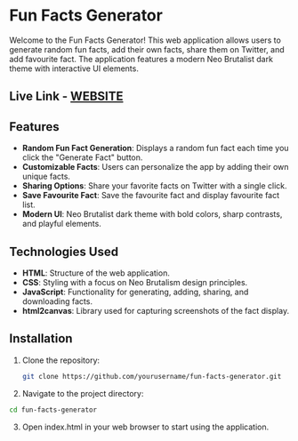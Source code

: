 # Fun Facts Generator

Welcome to the Fun Facts Generator! This web application allows users to generate random fun facts, add their own facts, share them on Twitter, and add favourite fact. The application features a modern Neo Brutalist dark theme with interactive UI elements.

## Live Link - [WEBSITE](https://github.com/Vaishnavi-Raykar/genai101-funfact)

## Features

- **Random Fun Fact Generation**: Displays a random fun fact each time you click the "Generate Fact" button.
- **Customizable Facts**: Users can personalize the app by adding their own unique facts.
- **Sharing Options**: Share your favorite facts on Twitter with a single click.
- **Save Favourite Fact**: Save the favourite fact and display favourite fact list.
- **Modern UI**: Neo Brutalist dark theme with bold colors, sharp contrasts, and playful elements.

## Technologies Used

- **HTML**: Structure of the web application.
- **CSS**: Styling with a focus on Neo Brutalism design principles.
- **JavaScript**: Functionality for generating, adding, sharing, and downloading facts.
- **html2canvas**: Library used for capturing screenshots of the fact display.

## Installation

1. Clone the repository:
   ```bash
   git clone https://github.com/yourusername/fun-facts-generator.git
   ```
2. Navigate to the project directory:
  ```bash
  cd fun-facts-generator
  ```
3. Open index.html in your web browser to start using the application.

